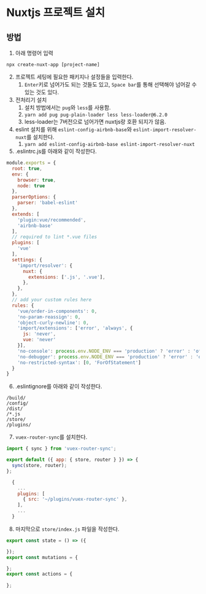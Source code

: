 # Nuxtjs 프로젝트 설치
## 방법
1. 아래 명령어 입력
```
npx create-nuxt-app [project-name]
```
2. 프로젝트 세팅에 필요한 패키지나 설정들을 입력한다.
   1. ```Enter```키로 넘어가도 되는 것들도 있고, ```Space bar```를 통해 선택해야 넘어갈 수 있는 것도 있다.
3. 전처리기 설치
   1. 설치 방법에서는 ```pug```와 ```less```를 사용함.
   2. ```yarn add pug pug-plain-loader less less-loader@6.2.0```
   3. less-loader는 7버전으로 넘어가면 nuxtjs랑 호환 되지가 않음.
4. eslint 설치를 위해 ```eslint-config-airbnb-base```와 ```eslint-import-resolver-nuxt```를 설치한다.
   1. ```yarn add eslint-config-airbnb-base eslint-import-resolver-nuxt```
5. .eslintrc.js를 아래와 같이 작성한다.
```javascript
module.exports = {
  root: true,
  env: {
    browser: true,
    node: true
  },
  parserOptions: {
    parser: 'babel-eslint'
  },
  extends: [
    'plugin:vue/recommended',
    'airbnb-base'
  ],
  // required to lint *.vue files
  plugins: [
    'vue'
  ],
  settings: {
    'import/resolver': {
      nuxt: {
        extensions: ['.js', '.vue'],
      },
    },
  },
  // add your custom rules here
  rules: {
    'vue/order-in-components': 0,
    'no-param-reassign': 0,
    'object-curly-newline': 0,
    'import/extensions': ['error', 'always', {
      js: 'never',
      vue: 'never'
    }],
    'no-console': process.env.NODE_ENV === 'production' ? 'error' : 'off',
    'no-debugger': process.env.NODE_ENV === 'production' ? 'error' : 'off',
    'no-restricted-syntax': [0, 'ForOfStatement']
  }
}
```
6. .eslintignore를 아래와 같이 작성한다.
```
/build/
/config/
/dist/
/*.js
/store/
/plugins/
```
7. ```vuex-router-sync```를 설치한다.
```javascript
import { sync } from 'vuex-router-sync';

export default ({ app: { store, router } }) => {
  sync(store, router);
};
```
```javascript
  {
    ...
    plugins: [
      { src: '~/plugins/vuex-router-sync' },
    ],
    ...
  }
```
8. 마지막으로 ```store/index.js``` 파일을 작성한다.
```javascript
export const state = () => ({

});
export const mutations = {

};
export const actions = {
  
};
```